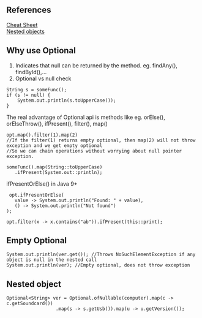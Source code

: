 ## References
[Cheat Sheet](http://web.archive.org/web/20180621022440/https://www.nurkiewicz.com/2013/08/optional-in-java-8-cheat-sheet.html)</br>
[Nested objects](https://lprakashv.medium.com/handling-nulls-in-nested-objects-java-7079b9413ec9)

## Why use Optional
1. Indicates that null can be returned by the method. eg. findAny(), findById(),...
2. Optional vs null check
```
String s = someFunc();
if (s != null) {
    System.out.println(s.toUpperCase());
}
```
The real advantage of Optional api is methods like eg. orElse(), orElseThrow(), ifPresent(), filter(), map()
 ```
 opt.map().filter(1).map(2)
 //If the filter(1) returns empty optional, then map(2) will not throw exception and we get empty optional
 //So we can chain operations without worrying about null pointer exception.
 ```
 ```
 someFunc().map(String::toUpperCase)
    .ifPresent(System.out::println);
 ```  
 ifPresentOrElse() in Java 9+
```
 opt.ifPresentOrElse(
   value -> System.out.println("Found: " + value),
   () -> System.out.println("Not found")
);
```
```
opt.filter(x -> x.contains("ab")).ifPresent(this::print);
```

## Empty Optional
```
System.out.println(ver.get()); //Throws NoSuchElementException if any object is null in the nested call
System.out.println(ver); //Empty optional, does not throw exception
```

## Nested object
```
Optional<String> ver = Optional.ofNullable(computer).map(c -> c.getSoundcard())
                  .map(s -> s.getUsb()).map(u -> u.getVersion());
```
